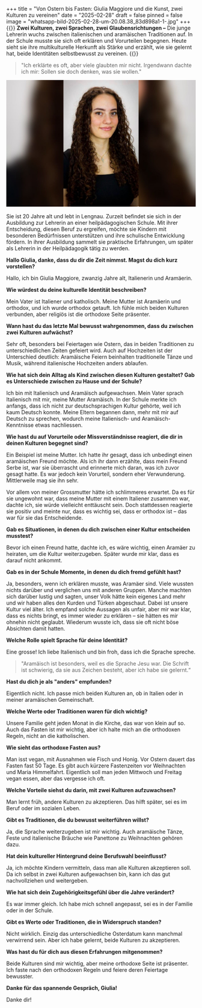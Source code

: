 +++
title = "Von Ostern bis Fasten: Giulia Maggiore und die Kunst, zwei Kulturen zu vereinen"
date = "2025-02-28"
draft = false
pinned = false
image = "whatsapp-bild-2025-02-28-um-20.08.38_83d898a1-1-.jpg"
+++
 {{<lead>}} **Zwei Kulturen, zwei Sprachen, zwei Glaubensrichtungen –** Die junge Lehrerin wuchs zwischen italienischen und aramäischen Traditionen auf. In der Schule musste sie sich oft erklären und Vorurteilen begegnen. Heute sieht sie ihre multikulturelle Herkunft als Stärke und erzählt, wie sie gelernt hat, beide Identitäten selbstbewusst zu vereinen. {{</lead>}}

> "Ich erklärte es oft, aber viele glaubten mir nicht. Irgendwann dachte ich mir: Sollen sie doch denken, was sie wollen."

![Giulia Maggiore (20), sitzend auf einer Bank in der Kirche (Grenchen)](whatsapp-bild-2025-02-28-um-20.08.38_83d898a1-1-.jpg)

Sie ist 20 Jahre alt und lebt in Lengnau. Zurzeit befindet sie sich in der Ausbildung zur Lehrerin an einer heilpädagogischen Schule. Mit ihrer Entscheidung, diesen Beruf zu ergreifen, möchte sie Kindern mit besonderen Bedürfnissen unterstützen und ihre schulische Entwicklung fördern. In ihrer Ausbildung sammelt sie praktische Erfahrungen, um später als Lehrerin in der Heilpädagogik tätig zu werden.

**Hallo Giulia, danke, dass du dir die Zeit nimmst. Magst du dich kurz vorstellen?**

Hallo, ich bin Giulia Maggiore, zwanzig Jahre alt, Italienerin und Aramäerin.

**Wie würdest du deine kulturelle Identität beschreiben?**

Mein Vater ist Italiener und katholisch. Meine Mutter ist Aramäerin und orthodox, und ich wurde orthodox getauft. Ich fühle mich beiden Kulturen verbunden, aber religiös ist die orthodoxe Seite präsenter.

**Wann hast du das letzte Mal bewusst wahrgenommen, dass du zwischen zwei Kulturen aufwächst?**

Sehr oft, besonders bei Feiertagen wie Ostern, das in beiden Traditionen zu unterschiedlichen Zeiten gefeiert wird. Auch auf Hochzeiten ist der Unterschied deutlich: Aramäische Feiern beinhalten traditionelle Tänze und Musik, während italienische Hochzeiten anders ablaufen.

**Wie hat sich dein Alltag als Kind zwischen diesen Kulturen gestaltet? Gab es Unterschiede zwischen zu Hause und der Schule?**

Ich bin mit Italienisch und Aramäisch aufgewachsen. Mein Vater sprach Italienisch mit mir, meine Mutter Aramäisch. In der Schule merkte ich anfangs, dass ich nicht zur deutschsprachigen Kultur gehörte, weil ich kaum Deutsch konnte. Meine Eltern begannen dann, mehr mit mir auf Deutsch zu sprechen, wodurch meine Italienisch- und Aramäisch-Kenntnisse etwas nachliessen.

**Wie hast du auf Vorurteile oder Missverständnisse reagiert, die dir in deinen Kulturen begegnet sind?**

Ein Beispiel ist meine Mutter. Ich hatte ihr gesagt, dass ich unbedingt einen aramäischen Freund möchte. Als ich ihr dann erzählte, dass mein Freund Serbe ist, war sie überrascht und erinnerte mich daran, was ich zuvor gesagt hatte. Es war jedoch kein Vorurteil, sondern eher Verwunderung. Mittlerweile mag sie ihn sehr.

Vor allem von meiner Grossmutter hätte ich schlimmeres erwartet. Da es für sie ungewohnt war, dass meine Mutter mit einem Italiener zusammen war, dachte ich, sie würde vielleicht enttäuscht sein. Doch stattdessen reagierte sie positiv und meinte nur, dass es wichtig sei, dass er orthodox ist – das war für sie das Entscheidende.

**Gab es Situationen, in denen du dich zwischen einer Kultur entscheiden musstest?**

Bevor ich einen Freund hatte, dachte ich, es wäre wichtig, einen Aramäer zu heiraten, um die Kultur weiterzugeben. Später wurde mir klar, dass es darauf nicht ankommt.

**Gab es in der Schule Momente, in denen du dich fremd gefühlt hast?**

Ja, besonders, wenn ich erklären musste, was Aramäer sind. Viele wussten nichts darüber und verglichen uns mit anderen Gruppen. Manche machten sich darüber lustig und sagten, unser Volk hätte kein eigenes Land mehr und wir haben alles den Kurden und Türken abgeschaut. Dabei ist unsere Kultur viel älter. Ich empfand solche Aussagen als unfair, aber mir war klar, dass es nichts bringt, es immer wieder zu erklären – sie hätten es mir ohnehin nicht geglaubt. Wiederum wusste ich, dass sie oft nicht böse Absichten damit hatten.

**Welche Rolle spielt Sprache für deine Identität?**

Eine grosse! Ich liebe Italienisch und bin froh, dass ich die Sprache spreche.

> "Aramäisch ist besonders, weil es die Sprache Jesu war. Die Schrift ist schwierig, da sie aus Zeichen besteht, aber ich habe sie gelernt.“

**Hast du dich je als "anders" empfunden?**

Eigentlich nicht. Ich passe mich beiden Kulturen an, ob in Italien oder in meiner aramäischen Gemeinschaft.

**Welche Werte oder Traditionen waren für dich wichtig?**

Unsere Familie geht jeden Monat in die Kirche, das war von klein auf so. Auch das Fasten ist mir wichtig, aber ich halte mich an die orthodoxen Regeln, nicht an die katholischen.

**Wie sieht das orthodoxe Fasten aus?**

Man isst vegan, mit Ausnahmen wie Fisch und Honig. Vor Ostern dauert das Fasten fast 50 Tage. Es gibt auch kürzere Fastenzeiten vor Weihnachten und Maria Himmelfahrt. Eigentlich soll man jeden Mittwoch und Freitag vegan essen, aber das vergesse ich oft.

**Welche Vorteile siehst du darin, mit zwei Kulturen aufzuwachsen?**

Man lernt früh, andere Kulturen zu akzeptieren. Das hilft später, sei es im Beruf oder im sozialen Leben.

**Gibt es Traditionen, die du bewusst weiterführen willst?**

Ja, die Sprache weiterzugeben ist mir wichtig. Auch aramäische Tänze, Feste und italienische Bräuche wie Panettone zu Weihnachten gehören dazu.

**Hat dein kultureller Hintergrund deine Berufswahl beeinflusst?**

Ja, ich möchte Kindern vermitteln, dass man alle Kulturen akzeptieren soll. Da ich selbst in zwei Kulturen aufgewachsen bin, kann ich das gut nachvollziehen und weitergeben.

**Wie hat sich dein Zugehörigkeitsgefühl über die Jahre verändert?**

Es war immer gleich. Ich habe mich schnell angepasst, sei es in der Familie oder in der Schule.

**Gibt es Werte oder Traditionen, die in Widerspruch standen?**

Nicht wirklich. Einzig das unterschiedliche Osterdatum kann manchmal verwirrend sein. Aber ich habe gelernt, beide Kulturen zu akzeptieren.

**Was hast du für dich aus diesen Erfahrungen mitgenommen?**

Beide Kulturen sind mir wichtig, aber meine orthodoxe Seite ist präsenter. Ich faste nach den orthodoxen Regeln und feiere deren Feiertage bewusster.

**Danke für das spannende Gespräch, Giulia!**

Danke dir!

![]()